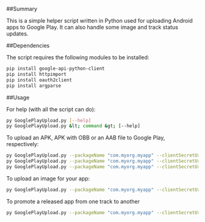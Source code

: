 ##Summary

This is a simple helper script written in Python used for uploading Android apps to Google Play. It can also handle some image and track status updates. 

##Dependencies

The script requires the following modules to be installed:

```bash
pip install google-api-python-client
pip install httpimport
pip install oauth2client
pip install argparse
```

##Usage

For help (with all the script can do):
```bash
py GooglePlayUpload.py [--help]
py GooglePlayUpload.py &lt; command &gt; [--help]
```


To upload an APK, APK with OBB or an AAB file to Google Play, respectively:
```bash
py GooglePlayUpload.py --packageName "com.myorg.myapp" --clientSecretUri filePathOrUrlToClientSecret.json uploadBuild --aabOrApkPath myApp.apk 
py GooglePlayUpload.py --packageName "com.myorg.myapp" --clientSecretUri filePathOrUrlToClientSecret.json uploadBuild --aabOrApkPath myApp.apk  --obbPath myApp.obb
py GooglePlayUpload.py --packageName "com.myorg.myapp" --clientSecretUri filePathOrUrlToClientSecret.jJson uploadBuild --aabOrApkPath myApp.aab
```

To upload an image for your app:
```bash
py GooglePlayUpload.py --packageName "com.myorg.myapp" --clientSecretUri filePathOrUrlToClientSecret.json uploadImage --imageType promoGraphic --imagePath myInfoGraphic.png
```

To promote a released app from one track to another
```bash
py GooglePlayUpload.py --packageName "com.myorg.myapp" --clientSecretUri filePathOrUrlToClientSecret.json --trackName 'internal' promoteTo --targetTrack 'alpha' --promoteStatus 'draft'
```
